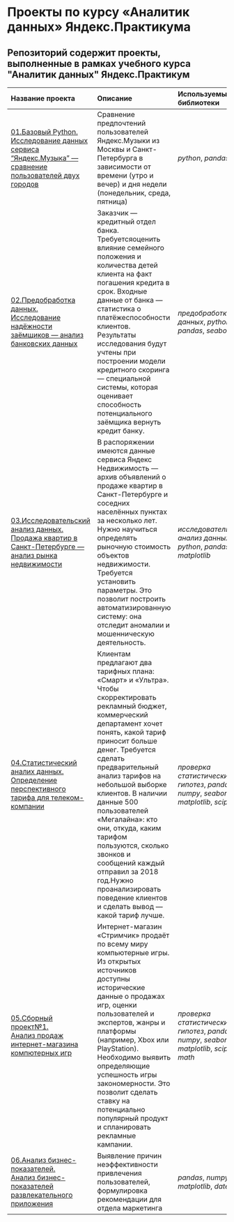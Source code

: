 # Проекты по курсу «Аналитик данных» Яндекс.Практикума

 ## Репозиторий содержит проекты, выполненные в рамках учебного курса "Аналитик данных" Яндекс.Практикум

| Название проекта | Описание | Используемые библиотеки | 
| :---------------------- | :---------------------- | :---------------------- |
| [01.Базовый Python. <br> Исследование данных сервиса “Яндекс.Музыка” — сравнение пользователей двух городов](https://github.com/novad25/yandex_practikum_projects/blob/main/01.%20Базовый%20Python/1_yandex_music_project.ipynb) | Сравнение предпочтений пользователей Яндекс.Музыки из Москвы и Санкт-Петербурга в зависимости от времени (утро и вечер) и дня недели (понедельник, среда, пятница)| *python*, *pandas* |
[02.Предобработка данных. <br> Исследование надёжности заёмщиков — анализ банковских данных](https://github.com/novad25/yandex_practikum_projects/blob/main/02.%20Предобработка%20данных/2_credit_project.ipynb) | Заказчик — кредитный отдел банка. Требуетсяоценить влияние семейного положения и количества детей клиента на факт погашения кредита в срок. Входные данные от банка — статистика о платёжеспособности клиентов. Результаты исследования будут учтены при построении модели кредитного скоринга — специальной системы, которая оценивает способность потенциального заёмщика вернуть кредит банку.| *предобработка данных*, *python*, *pandas*, *seaborn* |
[03.Исследовательский анализ данных. <br> Продажа квартир в Санкт-Петербурге — анализ рынка недвижимости](https://github.com/novad25/yandex_practikum_projects/blob/main/03.%20Исследовательский%20анализ%20данных/3_realty.ipynb) | В распоряжении имеются данные сервиса Яндекс Недвижимость — архив объявлений о продаже квартир в Санкт-Петербурге и соседних населённых пунктах за несколько лет. Нужно научиться определять рыночную стоимость объектов недвижимости. Требуется установить параметры. Это позволит построить автоматизированную систему: она отследит аномалии и мошенническую деятельность. | *исследовательский анализ данных*, *python*, *pandas*, *matplotlib* |
[04.Статистический аналих данных. <br> Определение перспективного тарифа для телеком-компании](https://github.com/novad25/yandex_practikum_projects/blob/main/04.%20Статистический%20анализ%20данных/4_telecom.ipynb) | Клиентам предлагают два тарифных плана: «Смарт» и «Ультра». Чтобы скорректировать рекламный бюджет, коммерческий департамент хочет понять, какой тариф приносит больше денег. Требуется сделать предварительный анализ тарифов на небольшой выборке клиентов. В наличии данные 500 пользователей «Мегалайна»: кто они, откуда, каким тарифом пользуются, сколько звонков и сообщений каждый отправил за 2018 год.Нужно проанализировать поведение клиентов и сделать вывод — какой тариф лучше.| *проверка статистических гипотез*, *pandas*, *numpy*, *seaborn*, *matplotlib*, *scipy* |
 [05.Сборный проект№1. <br> Анализ продаж интернет-магазина компютерных игр](https://github.com/novad25/yandex_practikum_projects/blob/main/05.%20Сборный%20проект%20№1/5_online%20store.ipynb) | Интернет-магазин «Стримчик» продаёт по всему миру компьютерные игры. Из открытых источников доступны исторические данные о продажах игр, оценки пользователей и экспертов, жанры и платформы (например, Xbox или PlayStation). Необходимо выявить определяющие успешность игры закономерности. Это позволит сделать ставку на потенциально популярный продукт и спланировать рекламные кампании.| *проверка статистических гипотез*, *pandas*, *numpy*, *seaborn*, *matplotlib*, *scipy*, *math* |
[06.Анализ бизнес-показателей. <br> Анализ бизнес-показателей развлекательного приложения](https://github.com/novad25/yandex_practikum_projects/blob/main/06.%20Анализ%20бизнес-показателей/6_app_analysis.ipynb) | Выявление причин неэффективности привлечения пользователей, формулировка рекомендации для отдела маркетинга | *pandas*, *numpy*, *matplotlib*, *datetime* |
